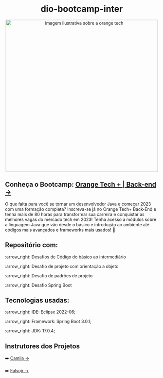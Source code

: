 # <h1 align="center">dio-bootcamp-inter</h1>

<p align="center">
     <img alt="imagem ilustrativa sobre a orange tech" src="https://user-images.githubusercontent.com/112354693/213033967-cb66274c-62de-48cb-8675-458a9a155c86.jpg" width="500">
</p>


## Conheça o Bootcamp: [Orange Tech + | Back-end ->](https://dio.me/bootcamp/orange-tech-backend)

O que falta para você se tornar um desenvolvedor Java e começar 2023 com uma formação completa? Inscreva-se já no Orange Tech+ Back-End e tenha mais de 80 horas para transformar sua carreira e conquistar as melhores vagas do mercado tech em 2023! Tenha acesso a módulos sobre a linguagem Java que vão desde o básico e introdução ao ambiente até códigos mais avançados e frameworks mais usados! :orange:

## Repositório com:
<p>:arrow_right: Desafios de Código do básico ao intermediário</p>
<p>:arrow_right: Desafio de projeto com orientação a objeto</p>
<p>:arrow_right: Desafio de padrões de projeto</p>
<p>:arrow_right: Desafio Spring Boot</p>

## Tecnologias usadas:

<p>:arrow_right: IDE: Eclipse 2022-06;</p>
<p>:arrow_right: Framework: Spring Boot 3.0.1;</p>
<p>:arrow_right: JDK: 17.0.4;</p>

## Instrutores dos Projetos

:arrow_right: [Camila ->](https://github.com/cami-la)
<br>
<br>
:arrow_right: [Falvojr ->](https://github.com/falvojr)
